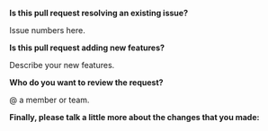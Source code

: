 **Is this pull request resolving an existing issue?**

Issue numbers here.

**Is this pull request adding new features?**

Describe your new features.

**Who do you want to review the request?**

@ a member or team.

**Finally, please talk a little more about the changes that you made:**
